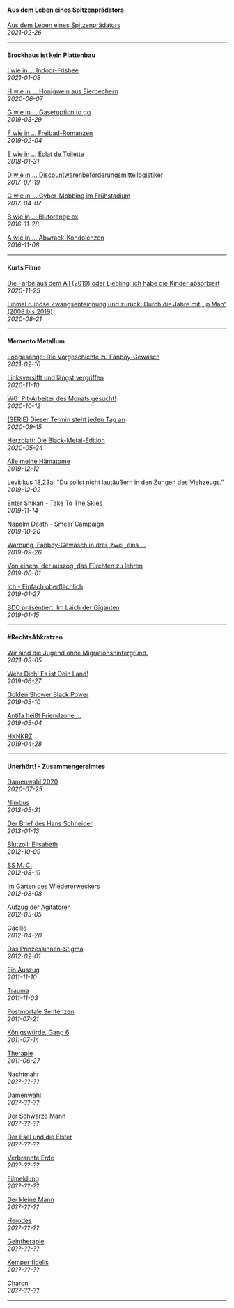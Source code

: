 #### Aus dem Leben eines Spitzenprädators

[Aus dem Leben eines Spitzenprädators](sptznprdtr.md)<br>
_2021-02-26_

<hr>

#### Brockhaus ist kein Plattenbau

[I wie in ... Indoor-Frisbee](brckhs210108.md)<br>
_2021-01-08_

[H wie in ... Honigwein aus Eierbechern](brckhs200607.md)<br>
_2020-06-07_

[G wie in ... Gaseruption to go](brckhs190329.md)<br>
_2019-03-29_

[F wie in ... Freibad-Romanzen](brckhs190204.md)<br>
_2019-02-04_

[E wie in ... Éclat de Toilette](brckhs180131.md)<br>
_2018-01-31_

[D wie in ... Discountwarenbeförderungsmittellogistiker](brckhs170719.md)<br>
_2017-07-19_

[C wie in ... Cyber-Mobbing im Frühstadium](brckhs170407.md)<br>
_2017-04-07_

[B wie in ... Blutorange ex](brckhs161128.md)<br>
_2016-11-28_

[A wie in ... Abwrack-Kondolenzen](brckhs161108.md)<br>
_2016-11-08_

<hr>

#### Kurts Filme

[Die Farbe aus dem All (2019) oder Liebling, ich habe die Kinder absorbiert](kurfil-difarball.md)<br>
_2020-11-25_

[Einmal ruinöse Zwangsenteignung und zurück: Durch die Jahre mit „Ip Man“ (2008 bis 2019)](kurfil-eruzwan.md)<br>
_2020-08-21_

<hr>

#### Memento Metallum

[Lobgesänge: Die Vorgeschichte zu Fanboy-Gewäsch](mtllm210216.md)<br>
_2021-02-16_

[Linksversifft und längst vergriffen](mtllm201110.md)<br>
_2020-11-10_

[WG: Pit-Arbeiter des Monats gesucht!](mtllm201012.md)<br>
_2020-10-12_

[(SERIE) Dieser Termin steht jeden Tag an](mtllm200915.md)<br>
_2020-09-15_

[Herzblatt: Die Black-Metal-Edition](mtllm200524.md)<br>
_2020-05-24_

[Alle meine Hämatome](mtllm191212.md)<br>
_2019-12-12_

[Levitikus 18,23a: "Du sollst nicht lautäußern in den Zungen des Viehzeugs."](mtllm191202.md)<br>
_2019-12-02_

[Enter Shikari - Take To The Skies](mtllm191114.md)<br>
_2019-11-14_

[Napalm Death - Smear Campaign](mtllm191020.md)<br>
_2019-10-20_

[Warnung, Fanboy-Gewäsch in drei, zwei, eins ...](mtllm190926.md)<br>
_2019-09-26_

[Von einem, der auszog, das Fürchten zu lehren](mtllm190601.md)<br>
_2019-06-01_

[Ich - Einfach oberflächlich](mtllm190127.md)<br>
_2019-01-27_

[BDC präsentiert: Im Laich der Giganten](mtllm190115.md)<br>
_2019-01-15_

<hr>

#### #RechtsAbkratzen

[Wir sind die Jugend ohne Migrationshintergrund.](rechtsabkratzen_hintergrund.md)<br>
_2021-03-05_

[Wehr Dich! Es ist Dein Land!](rechtsabkratzen_wehrdich.md)<br>
_2019-06-27_

[Golden Shower Black Power](rechtsabkratzen_goldenshower.md)<br>
_2019-05-10_

[Antifa heißt Friendzone ...](rechtsabkratzen_friendzone.md)<br>
_2019-05-04_

[HKNKRZ](rechtsabkratzen_hknkrz.md)<br>
_2019-04-28_

<hr>

#### Unerhört! - Zusammengereimtes

[Damenwahl 2020](zusates-dawazwa.md)<br>
_2020-07-25_

[Nimbus](zusates-nimbus.md)<br>
_2013-05-31_

[Der Brief des Hans Schneider](zusates-debraschne.md)<br>
_2013-01-13_

[Blutzoll: Elisabeth](zusates-bluzobet.md)<br>
_2012-10-09_

[SS M. C.](zusates-esesemce.md)<br>
_2012-08-19_

[Im Garten des Wiedererweckers](zusates-igadewer.md)<br>
_2012-08-08_

[Aufzug der Agitatoren](zusates-azudegiren.md)<br>
_2012-05-05_

[Cäcilie](zusates-caecilie.md)<br>
_2012-04-20_

[Das Prinzessinnen-Stigma](zusates-dapristima.md)<br>
_2012-02-01_

[Ein Auszug](zusates-einazug.md)<br>
_2011-11-10_

[Trauma](zusates-trauma.md)<br>
_2011-11-03_

[Postmortale Sentenzen](zusates-pomosete.md)<br>
_2011-07-21_

[Königswürde, Gang 6](zusates-kowugase.md)<br>
_2011-07-14_

[Therapie](zusates-therapie.md)<br>
_2011-06-27_

[Nachtmahr](zusates-nahmah.md)<br>
_20??-??-??_

[Damenwahl](zusates-damwah.md)<br>
_20??-??-??_

[Der Schwarze Mann](zusates-deschwama.md)<br>
_20??-??-??_

[Der Esel und die Elster](zusates-desudel.md)<br>
_20??-??-??_

[Verbrannte Erde](zusates-vebrade.md)<br>
_20??-??-??_

[Eilmeldung](zusates-eimedu.md)<br>
_20??-??-??_

[Der kleine Mann](zusates-deklema.md)<br>
_20??-??-??_

[Herodes](zusates-herodes.md)<br>
_20??-??-??_

[Geintherapie](zusates-geterap.md)<br>
_20??-??-??_

[Kemper fidelis](zusates-kepefide.md)<br>
_20??-??-??_

[Charon](zusates-charon.md)<br>
_20??-??-??_

<hr>
